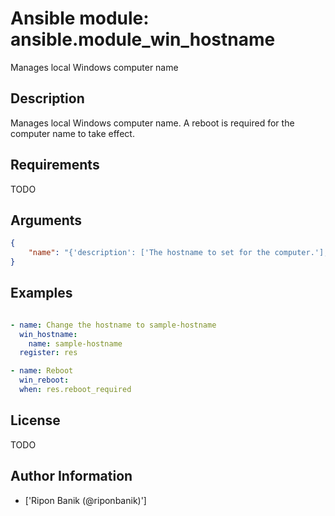 # Ansible module: ansible.module_win_hostname


Manages local Windows computer name

## Description

Manages local Windows computer name.
A reboot is required for the computer name to take effect.

## Requirements

TODO

## Arguments

``` json
{
    "name": "{'description': ['The hostname to set for the computer.'], 'required': True}",
}
```

## Examples


``` yaml

- name: Change the hostname to sample-hostname
  win_hostname:
    name: sample-hostname
  register: res

- name: Reboot
  win_reboot:
  when: res.reboot_required

```

## License

TODO

## Author Information
  - ['Ripon Banik (@riponbanik)']
